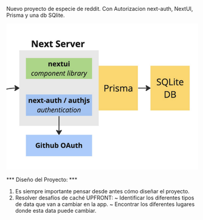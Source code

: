 Nuevo proyecto de especie de reddit. Con Autorizacion next-auth, NextUI, Prisma y una db SQlite.

![Arquitectura](./architecture/image.png)

*** Diseño del Proyecto: ***

1. Es siempre importante pensar desde antes cómo diseñar el proyecto.
2. Resolver desafíos de caché UPFRONT: 
    ~ Identificar los diferentes tipos de data que van a cambiar en la app.
    ~ Encontrar los diferentes lugares donde esta data puede cambiar.

